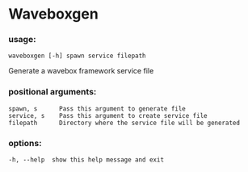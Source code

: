 
# Waveboxgen

### usage: 
    waveboxgen [-h] spawn service filepath

Generate a wavebox framework service file

### positional arguments:
    spawn, s      Pass this argument to generate file
    service, s    Pass this argument to create service file
    filepath      Directory where the service file will be generated

### options:
    -h, --help  show this help message and exit
